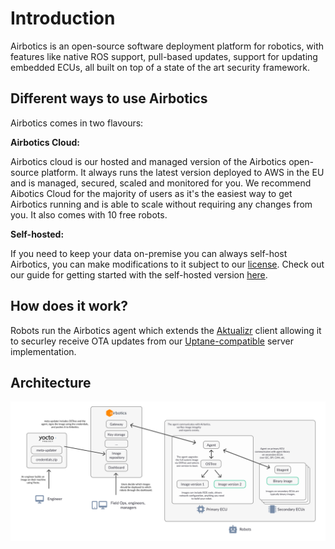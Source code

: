 # Introduction

Airbotics is an open-source software deployment platform for robotics, with features like native ROS support, pull-based updates, support for updating embedded ECUs, all built on top of a state of the art security framework.



## Different ways to use Airbotics

Airbotics comes in two flavours:

**Airbotics Cloud:**

Airbotics cloud is our hosted and managed version of the Airbotics open-source platform. It always runs the latest version deployed to AWS in the EU and is managed, secured, scaled and monitored for you. We recommend Aibotics Cloud for the majority of users as it's the easiest way to get Airbotics running and is able to scale without requiring any changes from you. It also comes with 10 free robots.

**Self-hosted:**

If you need to keep your data on-premise you can always self-host Airbotics, you can make modifications to it subject to our [license](https://github.com/Airbotics/airbotics/blob/main/LICENSE). Check out our guide for getting started with the self-hosted version [here](guides/self-hosting.md).


## How does it work?
Robots run the Airbotics agent which extends the [Aktualizr](https://github.com/uptane/aktualizr/) client allowing it to securley receive OTA updates from our [Uptane-compatible](https://uptane.github.io/) server implementation.

## Architecture

![Architecture block diagram.](../imgs/architecture-block-diagram.png)
